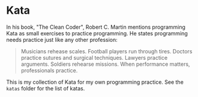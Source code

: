 # Kata
In his book, "The Clean Coder", Robert C. Martin mentions programming Kata as small exercises to practice programming.  He states programming needs practice just like any other profession:

> Musicians rehease scales. Football players run through tires. Doctors practice sutures and surgical techniques. Lawyers practice arguments. Soldiers rehearse missions. When performance matters, professionals practice.

This is my collection of Kata for my own programming practice. See the `katas` folder for the list of katas.
